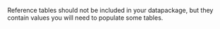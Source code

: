 Reference tables should not be included in your datapackage, but they contain values you will need to populate some tables.